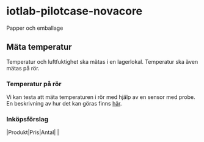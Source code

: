 # iotlab-pilotcase-novacore
Papper och emballage
## Mäta temperatur

Temperatur och luftfuktighet ska mätas i en lagerlokal. Temperatur ska även mätas på rör.

### Temperatur på rör

Vi kan testa att mäta temperaturen i rör med hjälp av en sensor med probe. En beskrivning av hur det kan göras finns [här](https://www.bapihvac.com/application_note/measuring-the-temperature-of-small-pipes-with-remote-probes-application-note/).

### Inköpsförslag

|Produkt|Pris|Antal|
|